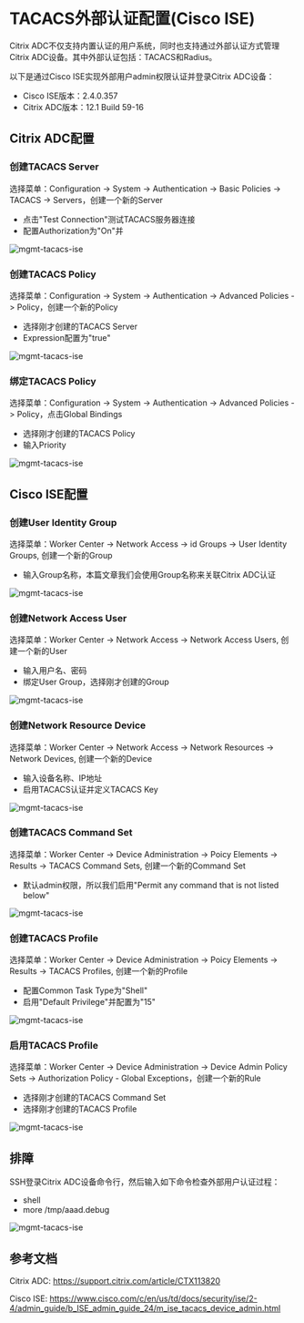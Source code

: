 # TACACS外部认证配置(Cisco ISE)

Citrix ADC不仅支持内置认证的用户系统，同时也支持通过外部认证方式管理Citrix ADC设备。其中外部认证包括：TACACS和Radius。

以下是通过Cisco ISE实现外部用户admin权限认证并登录Citrix ADC设备：
+ Cisco ISE版本：2.4.0.357
+ Citrix ADC版本：12.1 Build 59-16

## Citrix ADC配置
### 创建TACACS Server
选择菜单：Configuration -> System -> Authentication -> Basic Policies -> TACACS -> Servers，创建一个新的Server
+ 点击"Test Connection"测试TACACS服务器连接
+ 配置Authorization为"On"并

![mgmt-tacacs-ise](https://github.com/yazshen/citrix-adc-configuration/blob/master/images/mgmt-tacacs-ise-01.png)

### 创建TACACS Policy
选择菜单：Configuration -> System -> Authentication -> Advanced Policies -> Policy，创建一个新的Policy
+ 选择刚才创建的TACACS Server
+ Expression配置为"true"

![mgmt-tacacs-ise](https://github.com/yazshen/citrix-adc-configuration/blob/master/images/mgmt-tacacs-ise-02.png)

### 绑定TACACS Policy
选择菜单：Configuration -> System -> Authentication -> Advanced Policies -> Policy，点击Global Bindings
+ 选择刚才创建的TACACS Policy
+ 输入Priority

![mgmt-tacacs-ise](https://github.com/yazshen/citrix-adc-configuration/blob/master/images/mgmt-tacacs-ise-03.png)

## Cisco ISE配置
### 创建User Identity Group
选择菜单：Worker Center -> Network Access -> id Groups -> User Identity Groups, 创建一个新的Group
+ 输入Group名称，本篇文章我们会使用Group名称来关联Citrix ADC认证

![mgmt-tacacs-ise](https://github.com/yazshen/citrix-adc-configuration/blob/master/images/mgmt-tacacs-ise-04.png)

### 创建Network Access User
选择菜单：Worker Center -> Network Access -> Network Access Users, 创建一个新的User
+ 输入用户名、密码
+ 绑定User Group，选择刚才创建的Group

![mgmt-tacacs-ise](https://github.com/yazshen/citrix-adc-configuration/blob/master/images/mgmt-tacacs-ise-05.png)

### 创建Network Resource Device
选择菜单：Worker Center -> Network Access -> Network Resources -> Network Devices, 创建一个新的Device
+ 输入设备名称、IP地址
+ 启用TACACS认证并定义TACACS Key

![mgmt-tacacs-ise](https://github.com/yazshen/citrix-adc-configuration/blob/master/images/mgmt-tacacs-ise-06.png)

### 创建TACACS Command Set
选择菜单：Worker Center -> Device Administration -> Poicy Elements -> Results -> TACACS Command Sets, 创建一个新的Command Set
+ 默认admin权限，所以我们启用"Permit any command that is not listed below"

![mgmt-tacacs-ise](https://github.com/yazshen/citrix-adc-configuration/blob/master/images/mgmt-tacacs-ise-07.png)

### 创建TACACS Profile
选择菜单：Worker Center -> Device Administration -> Poicy Elements -> Results -> TACACS Profiles, 创建一个新的Profile
+ 配置Common Task Type为"Shell"
+ 启用"Default Privilege"并配置为"15"

![mgmt-tacacs-ise](https://github.com/yazshen/citrix-adc-configuration/blob/master/images/mgmt-tacacs-ise-08.png)

### 启用TACACS Profile
选择菜单：Worker Center -> Device Administration -> Device Admin Policy Sets -> Authorization Policy - Global Exceptions，创建一个新的Rule
+ 选择刚才创建的TACACS Command Set
+ 选择刚才创建的TACACS Profile

![mgmt-tacacs-ise](https://github.com/yazshen/citrix-adc-configuration/blob/master/images/mgmt-tacacs-ise-09.png)

## 排障
SSH登录Citrix ADC设备命令行，然后输入如下命令检查外部用户认证过程：
+ shell
+ more /tmp/aaad.debug

![mgmt-tacacs-ise](https://github.com/yazshen/citrix-adc-configuration/blob/master/images/mgmt-tacacs-ise-10.png)

## 参考文档
Citrix ADC: https://support.citrix.com/article/CTX113820

Cisco ISE: https://www.cisco.com/c/en/us/td/docs/security/ise/2-4/admin_guide/b_ISE_admin_guide_24/m_ise_tacacs_device_admin.html


